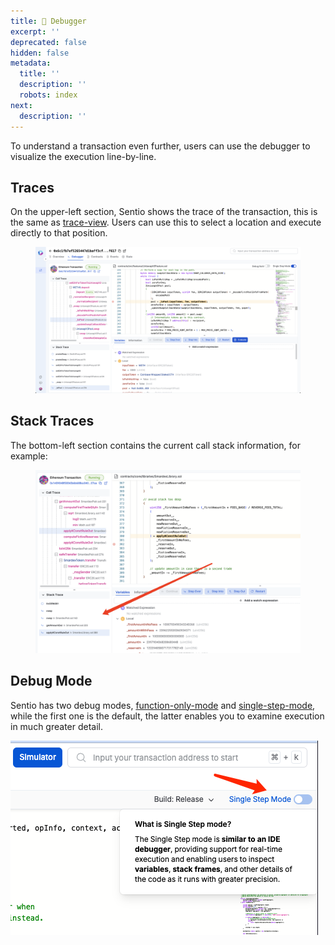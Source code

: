 ```yaml
---
title: 🔎 Debugger
excerpt: ''
deprecated: false
hidden: false
metadata:
  title: ''
  description: ''
  robots: index
next:
  description: ''
---
```

To understand a transaction even further, users can use the debugger to visualize the execution line-by-line.&#x20;

## Traces

On the upper-left section, Sentio shows the trace of the transaction, this is the same as [trace-view](trace-view "mention"). Users can use this to select a location and execute directly to that position.

<figure><img src="https://raw.githubusercontent.com/sentioxyz/docs/main/.gitbook/assets/image (2) (4).png" alt=""><figcaption></figcaption></figure>

## Stack Traces

The bottom-left section contains the current call stack information, for example:

<figure><img src="https://raw.githubusercontent.com/sentioxyz/docs/main/.gitbook/assets/image (7) (5).png" alt=""><figcaption></figcaption></figure>

## Debug Mode

Sentio has two debug modes, [function-only-mode](function-only-mode "mention") and [single-step-mode](single-step-mode "mention"), while the first one is the default, the latter enables you to examine execution in much greater detail.

&#x20;![](<https://raw.githubusercontent.com/sentioxyz/docs/main/.gitbook/assets/image (2) (1).png>)
